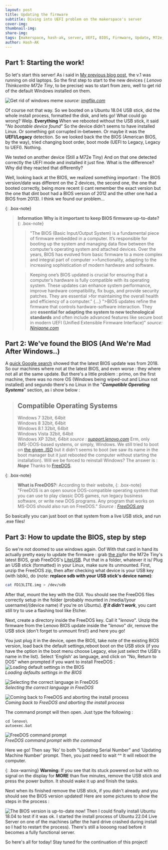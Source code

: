 ```yaml
---
layout: post
title: Updating the firmware
subtitle: Diving into UEFI problem on the makerspace's server
cover-img: 
thumbnail-img: 
share-img: 
tags: [makerspace, hash-ak, server, UEFI, BIOS, Firmware, Update, M72e, Lenovo, Thinkcentre]
author: Hash-AK
---
```

## Part 1: Starting the work!
So let's start this server!
As i said in [My previous blog post](obsidian://open?vault=Obsidian%20Vault&file=Blog%2F2024-11-24-Purpose-of-the-server), the v.1 was running on old laptops.  So the first step to start to the new devices ( _Lenovo Thinkcentre M72e Tiny_, to be precise) was to start from zero, well to get rid of the default Windows installed on them.


![Get rid of windows meme](https://i.imgflip.com/6bflpq.jpg)
_source: [imgflip.com](https://imgflip.com/i/6bflpq)_ 

Of course not that way. So we booted on a Ubuntu 18.04 USB stick, did the whole install process, formatted the disk, and lets go! What could go wrong? 
Welp. **Everything**
When we rebooted without the USB stick, it said "_No bootable device found_"
So the device didn't seems to have installed Linux. Or something got corrupted in-between. Or maybe it was the **UEFI/Legacy** detection.
So we looked back the the BIOS (American BIOS, by the way), tried changing boot order, boot mode (UEFI to Legacy, Legacy to UEFI). 
Nothing.

We tested on another device (Still a M72e Tiny)
And on that one detected correctly the UEFI mode and installed it just fine. What is the difference? Why did they reacted that differently?

Well, looking back at the BIOS, we realized something important : The BIOS version/date was different on the 2 devices, the second one, the one that booted correctly, being more recent (i cant remember the exact version but the one that dint boot had a BIOS version of 2012 and the other one had a BIOS from 2013). I think we found our problem...



{: .box-note}
>**Information** **Why is it important to keep BIOS firmware up-to-date?** 
{: .box-note}
>>"The BIOS (Basic Input/Output System) is a fundamental piece of firmware embedded in a computer. It’s responsible for booting up the system and managing data flow between the computer’s operating system and attached devices. Over the years, BIOS has evolved from basic firmware to a more complex and integral part of computer >>functionality, adapting to the increasing sophistication of modern hardware and software.
>
>>Keeping one’s BIOS updated is crucial for ensuring that a computer’s hardware is fully compatible with its operating system. These updates can enhance system performance, improve hardware compatibility, fix bugs, and provide security patches. They are essential >for maintaining the overall health and efficiency of a computer."
>{...}
>">BIOS updates refine the firmware that controls hardware-software interaction. They are **essential for adapting the system to new technological standards** and often include advanced features like secure boot in modern UEFI (Unified Extensible Firmware Interface)"
_source: [Ninjaone.com](https://www.ninjaone.com/blog/how-to-update-your-pcs-bios/)_

## Part 2: We've found the BIOS (And We're Mad After Windows..)

A [quick Google search](https://support.lenovo.com/us/en/downloads/ds029184-flash-bios-update-thinkcentre-m72e-tiny) showed that the latest BIOS update was from 2018. So our machines where not at the latest BIOS, and even worse : they where not all at the same update.
But there's a little problem : primo, on the first machine, there was no more OS (Windows being wiped-out and Linux not installed) and segundo there's no Linux in the "**_Compatible Operating Systems_**" section, as i show below :  
>## Compatible Operating Systems
>Windows 7 32bit, 64bit  
>Windows 8 32bit, 64bit  
>Windows 8.1 32bit, 64bit  
>Windows Vista 32bit, 64bit  
>Windows XP 32bit, 64bit
_source : [support.lenovo.com](https://support.lenovo.com/us/en/downloads/ds029184-flash-bios-update-thinkcentre-m72e-tiny)_
Erm, only (MS-)DOS-based systems, or simply, Windows.
We still tried to boot on [the given .ISO](https://download.lenovo.com/pccbbs/thfinkcentre_bios/f4j961usa.iso) but it didn't seems to boot (we saw its name in the boot manager but it just rebooted the computer without starting the installation). 
Will we be forced to reinstall Windows? 
The answer is : **_Nope_** 
Thanks to [FreeDOS](https://www.freedos.org/).

{: .box-note}
>**What is FreeDOS?:** According to their website,
>{: .box-note}
>"FreeDOS is an open source DOS-compatible operating system that you can use to play classic DOS games, run legacy business software, or write new DOS programs. Any program that works on MS-DOS should also run on FreeDOS." 
>_Source : [FreeDOS.org](https://www.freedos.org/)_

So basically you can just boot on that system from a live USB stick, and run .exe files! 
## Part 3:  How to update the BIOS, step by step
So we're not doomed to use windows again. Oof
With that card in hand its actually pretty easy to update the firmware : grab [the zip](https://download.lenovo.com/pccbbs/thinkcentre_bios/f4jt61usa.zip)for the M72e Tiny's latest BIOS, grab FreeDOS's [LiteUSB](https://www.ibiblio.org/pub/micro/pc-stuff/freedos/files/distributions/1.3/official/FD13-LiteUSB.zip). Put that in a folder, whatever it is/ Plug an USB stick (formatted) in your Linux, make sure its unmounted. First, unzip the FreeDOS zip, then after checking what device is your USB key (with lsblk), do (_note_: **replace sdb with your USB stick's device name)**: 
```bash
cat FD13LITE.img > /dev/sdb
```
After that, mount the key with the GUI. You should see the FreeDOS files correctly setup in the folder (probably mounted in /media/(your username)/(device name) if you're on Ubuntu). **_If it didn't work_**, you cant still try to use a flashing tool like Etcher. 

Next, create a directory inside the FreeDOS key. Call it "_lenovo_". Unzip the firmware from the Lenovo BIOS update inside the "_lenovo_" dir, remove the USB stick (don't forget to unmount first!) and here you go!

You just plug it in the device, open the BIOS, take note of the existing BIOS version, load back the default settings,reboot boot on the USB stick (if you have the option in the boot menu choose Legacy, else just select the USB's name in the list).
Select 'English' as language, and click on "No, Return to DOS" when prompted if you want to install FreeDOS :  
![Loading default settings in the BIOS](/assets/img/Load-defaults-BIOS.png)  
_Loading defaults settings in the BIOS_  

![Selecting the correct language in FreeDOS](/assets/img/FreeDOS-select-language.png)  
_Selecting the correct language in FreeDOS_

![Coming back to FreeDOS and aborting the install process](/assets/img/FreeDOS-return-to-dos.png)  
_Coming back to FreeDOS and aborting the install process_

The command prompt will then open. Just type the following :
```
cd lenovo\
autoexec.bat
```
![FreeDOS command prompt](/assets/img/FreeDOS-command-prompt.png)  
_FreeDOS command prompt with the command_  

Here we go!
Then say 'No' to both "Updating Serial Number" and 'Updating Machine Number' prompt.
Then, you just need to wait ^^ 
It will reboot the computer. 

{: .box-warning}
**Warning:** If you see that its stuck powered on but with no signal on the display for **MORE** than five minutes, remove the USB stick and press the power button. It should wake it up and finish the tasks.

Next when its finished remove the USB stick, if you didn't already and you should see the BIOS version updated! 
Here are some pictures to show the steps in the process :

![The BIOS version is up-to-date now!](/assets/img/BIOS-version-uptodate.heic)
Then I could finally install Ubuntu 18.04 to test if it was ok.  I started the install process of Ubuntu 22.04 Live Server on one of the machines (after the hard drive crashed during install so I had to restart the process).
There's still a loooong road  before it becomes a fully functional server. 

So here's all for today! Stay tuned for the continuation of this project!

